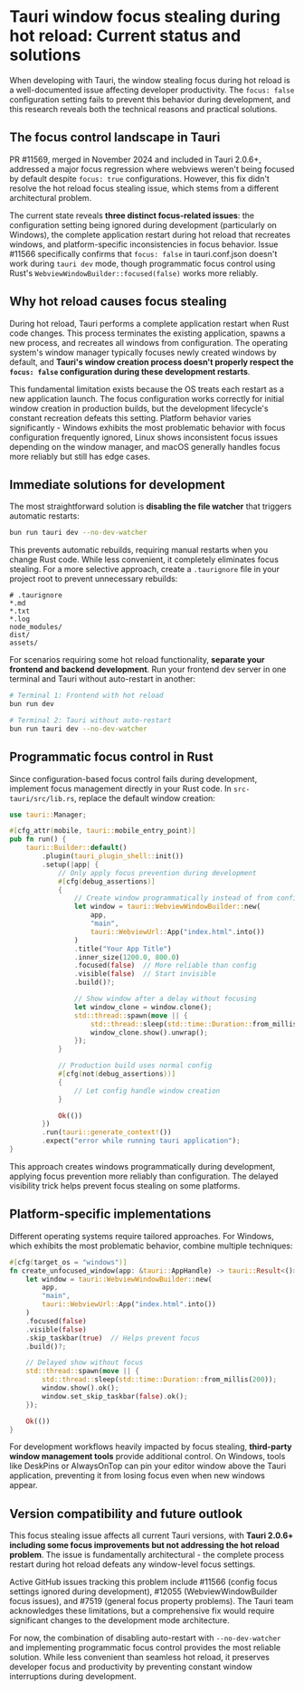 # Tauri window focus stealing during hot reload: Current status and solutions

When developing with Tauri, the window stealing focus during hot reload is a well-documented issue affecting developer productivity. The `focus: false` configuration setting fails to prevent this behavior during development, and this research reveals both the technical reasons and practical solutions.

## The focus control landscape in Tauri

PR #11569, merged in November 2024 and included in Tauri 2.0.6+, addressed a major focus regression where webviews weren't being focused by default despite `focus: true` configurations. However, this fix didn't resolve the hot reload focus stealing issue, which stems from a different architectural problem.

The current state reveals **three distinct focus-related issues**: the configuration setting being ignored during development (particularly on Windows), the complete application restart during hot reload that recreates windows, and platform-specific inconsistencies in focus behavior. Issue #11566 specifically confirms that `focus: false` in tauri.conf.json doesn't work during `tauri dev` mode, though programmatic focus control using Rust's `WebviewWindowBuilder::focused(false)` works more reliably.

## Why hot reload causes focus stealing

During hot reload, Tauri performs a complete application restart when Rust code changes. This process terminates the existing application, spawns a new process, and recreates all windows from configuration. The operating system's window manager typically focuses newly created windows by default, and **Tauri's window creation process doesn't properly respect the `focus: false` configuration during these development restarts**.

This fundamental limitation exists because the OS treats each restart as a new application launch. The focus configuration works correctly for initial window creation in production builds, but the development lifecycle's constant recreation defeats this setting. Platform behavior varies significantly - Windows exhibits the most problematic behavior with focus configuration frequently ignored, Linux shows inconsistent focus issues depending on the window manager, and macOS generally handles focus more reliably but still has edge cases.

## Immediate solutions for development

The most straightforward solution is **disabling the file watcher** that triggers automatic restarts:

```bash
bun run tauri dev --no-dev-watcher
```

This prevents automatic rebuilds, requiring manual restarts when you change Rust code. While less convenient, it completely eliminates focus stealing. For a more selective approach, create a `.taurignore` file in your project root to prevent unnecessary rebuilds:

```
# .taurignore
*.md
*.txt
*.log
node_modules/
dist/
assets/
```

For scenarios requiring some hot reload functionality, **separate your frontend and backend development**. Run your frontend dev server in one terminal and Tauri without auto-restart in another:

```bash
# Terminal 1: Frontend with hot reload
bun run dev

# Terminal 2: Tauri without auto-restart
bun run tauri dev --no-dev-watcher
```

## Programmatic focus control in Rust

Since configuration-based focus control fails during development, implement focus management directly in your Rust code. In `src-tauri/src/lib.rs`, replace the default window creation:

```rust
use tauri::Manager;

#[cfg_attr(mobile, tauri::mobile_entry_point)]
pub fn run() {
    tauri::Builder::default()
        .plugin(tauri_plugin_shell::init())
        .setup(|app| {
            // Only apply focus prevention during development
            #[cfg(debug_assertions)]
            {
                // Create window programmatically instead of from config
                let window = tauri::WebviewWindowBuilder::new(
                    app,
                    "main",
                    tauri::WebviewUrl::App("index.html".into())
                )
                .title("Your App Title")
                .inner_size(1200.0, 800.0)
                .focused(false)  // More reliable than config
                .visible(false)  // Start invisible
                .build()?;

                // Show window after a delay without focusing
                let window_clone = window.clone();
                std::thread::spawn(move || {
                    std::thread::sleep(std::time::Duration::from_millis(100));
                    window_clone.show().unwrap();
                });
            }

            // Production build uses normal config
            #[cfg(not(debug_assertions))]
            {
                // Let config handle window creation
            }

            Ok(())
        })
        .run(tauri::generate_context!())
        .expect("error while running tauri application");
}
```

This approach creates windows programmatically during development, applying focus prevention more reliably than configuration. The delayed visibility trick helps prevent focus stealing on some platforms.

## Platform-specific implementations

Different operating systems require tailored approaches. For Windows, which exhibits the most problematic behavior, combine multiple techniques:

```rust
#[cfg(target_os = "windows")]
fn create_unfocused_window(app: &tauri::AppHandle) -> tauri::Result<()> {
    let window = tauri::WebviewWindowBuilder::new(
        app,
        "main",
        tauri::WebviewUrl::App("index.html".into())
    )
    .focused(false)
    .visible(false)
    .skip_taskbar(true)  // Helps prevent focus
    .build()?;

    // Delayed show without focus
    std::thread::spawn(move || {
        std::thread::sleep(std::time::Duration::from_millis(200));
        window.show().ok();
        window.set_skip_taskbar(false).ok();
    });

    Ok(())
}
```

For development workflows heavily impacted by focus stealing, **third-party window management tools** provide additional control. On Windows, tools like DeskPins or AlwaysOnTop can pin your editor window above the Tauri application, preventing it from losing focus even when new windows appear.

## Version compatibility and future outlook

This focus stealing issue affects all current Tauri versions, with **Tauri 2.0.6+ including some focus improvements but not addressing the hot reload problem**. The issue is fundamentally architectural - the complete process restart during hot reload defeats any window-level focus settings.

Active GitHub issues tracking this problem include #11566 (config focus settings ignored during development), #12055 (WebviewWindowBuilder focus issues), and #7519 (general focus property problems). The Tauri team acknowledges these limitations, but a comprehensive fix would require significant changes to the development mode architecture.

For now, the combination of disabling auto-restart with `--no-dev-watcher` and implementing programmatic focus control provides the most reliable solution. While less convenient than seamless hot reload, it preserves developer focus and productivity by preventing constant window interruptions during development.
